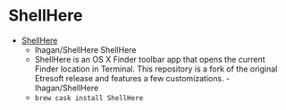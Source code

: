 # ShellHere
- [ShellHere](https://github.com/lhagan/ShellHere/)
  -  lhagan/ShellHere ShellHere
  - ShellHere is an OS X Finder toolbar app that opens the current Finder location in Terminal. This repository is a fork of the original Etresoft release and features a few customizations. - lhagan/ShellHere
  - `brew cask install ShellHere`
